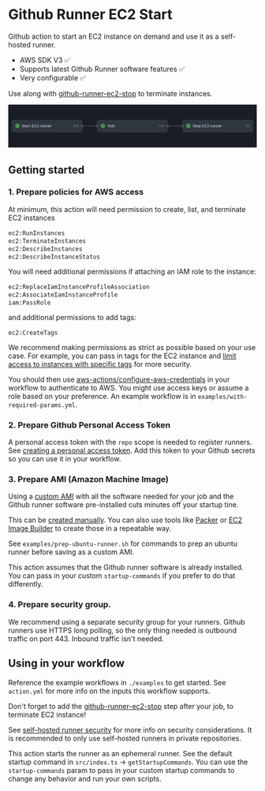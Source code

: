 # Github Runner EC2 Start

Github action to start an EC2 instance on demand and use it as a self-hosted runner.

- AWS SDK V3 :white_check_mark:
- Supports latest Github Runner software features :white_check_mark:
- Very configurable :white_check_mark:

Use along with [github-runner-ec2-stop](https://github.com/rogisolorzano/github-runner-ec2-stop) to terminate instances.

![workflow example image](docs/workflow.png)

## Getting started

### 1. Prepare policies for AWS access

At minimum, this action will need permission to create, list, and terminate EC2 instances

```
ec2:RunInstances
ec2:TerminateInstances
ec2:DescribeInstances
ec2:DescribeInstanceStatus
```

You will need additional permissions if attaching an IAM role to the instance:

```
ec2:ReplaceIamInstanceProfileAssociation
ec2:AssociateIamInstanceProfile
iam:PassRole
```

and additional permissions to add tags:

```
ec2:CreateTags
```

We recommend making permissions as strict as possible based on your use case. For example, you can pass in tags for the EC2 instance and [limit access to instances with specific tags](https://docs.aws.amazon.com/AWSEC2/latest/UserGuide/control-access-with-tags.html) for more security.

You should then use [aws-actions/configure-aws-credentials](https://github.com/aws-actions/configure-aws-credentials) in your workflow to authenticate to AWS. You might use access keys or assume a role based on your preference. An example workflow is in `examples/with-required-params.yml`.

### 2. Prepare Github Personal Access Token

A personal access token with the `repo` scope is needed to register runners. See [creating a personal access token](https://docs.github.com/en/authentication/keeping-your-account-and-data-secure/creating-a-personal-access-token). Add this token to your Github secrets so you can use it in your workflow.

### 3. Prepare AMI (Amazon Machine Image)

Using a [custom AMI](https://docs.aws.amazon.com/AWSEC2/latest/UserGuide/AMIs.html) with all the software needed for your job and the Github runner software pre-installed cuts minutes off your startup tine.

This can be [created manually](https://docs.aws.amazon.com/toolkit-for-visual-studio/latest/user-guide/tkv-create-ami-from-instance.html). You can also use tools like [Packer](https://www.packer.io/) or [EC2 Image Builder](https://aws.amazon.com/image-builder/) to create those in a repeatable way.

See `examples/prep-ubuntu-runner.sh` for commands to prep an ubuntu runner before saving as a custom AMI.

This action assumes that the Github runner software is already installed. You can pass in your custom `startup-commands` if you prefer to do that differently.

### 4. Prepare security group.

We recommend using a separate security group for your runners. Github runners use HTTPS long polling, so the only thing needed is outbound traffic on port 443. Inbound traffic isn't needed.

## Using in your workflow

Reference the example workflows in `./examples` to get started. See `action.yml` for more info on the inputs this workflow supports.

Don't forget to add the [github-runner-ec2-stop](https://github.com/rogisolorzano/github-runner-ec2-stop) step after your job, to terminate EC2 instance!

See [self-hosted runner security](https://docs.github.com/en/actions/hosting-your-own-runners/about-self-hosted-runners#self-hosted-runner-security) for more info on security considerations. It is recommended to only use self-hosted runners in private repositories.

This action starts the runner as an ephemeral runner. See the default startup command in `src/index.ts` -> `getStartupCommands`. You can use the `startup-commands` param to pass in your custom startup commands to change any behavior and run your own scripts.
